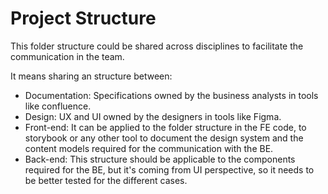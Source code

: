 # Project Structure

This folder structure could be shared across disciplines to facilitate the communication in the team.

It means sharing an structure between:

- Documentation: Specifications owned by the business analysts in tools like confluence.
- Design: UX and UI owned by the designers in tools like Figma.
- Front-end: It can be applied to the folder structure in the FE code, to storybook or any other tool to document the design system and the content models required for the communication with the BE.
- Back-end: This structure should be applicable to the components required for the BE, but it's coming from UI perspective, so it needs to be better tested for the different cases.
